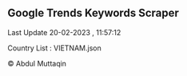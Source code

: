 

## Google Trends Keywords Scraper 
 
Last Update 20-02-2023 , 11:57:12

Country List :
VIETNAM.json



© Abdul Muttaqin 
